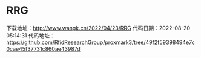 # RRG
下载地址：http://www.wangk.cn/2022/04/23/RRG
代码日期：2022-08-20 05:14:31
代码地址：https://github.com/RfidResearchGroup/proxmark3/tree/49f2f59398494e7c0cae45f37731c860ae43987d
